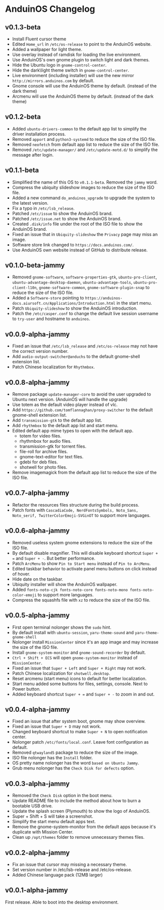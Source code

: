 # AnduinOS Changelog

## v0.1.3-beta

* Install Fluent cursor theme
* Edited `Home_url` in `/etc/os-release` to point to the AnduinOS website.
* Added a wallpaper for light theme.
* Use overlay instead of ramdisk for loading the live environment.
* Use AnduinOS's own gnome plugin to switch light and dark themes.
* Hide the Ubuntu logo in `gnome-control-center`.
* Hide the dark\light theme switch in `gnome-control-center`.
* Live environment (including installer) will use the new mirror `http://mirrors.anduinos.com` by default.
* Gnome console will use the AnduinOS theme by default. (instead of the dark theme)
* Arcmenu will use the AnduinOS theme by default. (instead of the dark theme)

## v0.1.2-beta

* Added `ubuntu-drivers-common` to the default app list to simplify the driver installation process.
* Removed `apport` and `python3-systemd` to reduce the size of the ISO file.
* Removed `neofetch` from default app list to reduce the size of the ISO file.
* Removed `/etc/update-manager/` and `/etc/update-motd.d/` to simplify the message after login.

## v0.1.1-beta

* Simplified the name of this OS to `v0.1.1-beta`. Removed the `jammy` word.
* Compress the ubiquity slideshow images to reduce the size of the ISO file.
* Added a new command `do_anduinos_upgrade` to upgrade the system to the latest version.
* Fix a typo in `/etc/lsb_release`.
* Patched `/etc/issue` to show the AnduinOS brand.
* Patched `/etc/issue.net` to show the AnduinOS brand.
* Created `.disk/info` file under the root of the ISO file to show the AnduinOS brand.
* Fixed an issue that in `Ubiquity-slideshow` the `Privacy` page may miss an image.
* Software store link changed to `https://docs.anduinos.com/`.
* Use AnduinOS own website instead of GitHub to distribute release.

## v0.1.0-beta-jammy

* Removed `gnome-software`, `software-properties-gtk`, `ubuntu-pro-client`, `ubuntu-advantage-desktop-daemon`, `ubuntu-advantage-tools`, `ubuntu-pro-client-l10n`, `gnome-software-common`, `gnome-software-plugin-snap` to reduce the size of the ISO file.
* Added a `Software-store` pointing to `https://anduinos-docs.aiursoft.cn/Applications/Introduction.html` in the start menu.
* Patch `Ubiquity-slideshow` to show the AnduinOS introduction.
* Patch the `/etc/casper.conf` to change the default live session username to `try-user` and hostname to `anduinos`.

## v0.0.9-alpha-jammy

* Fixed an issue that `/etc/lsb_release` and `/etc/os-release` may not have the correct version number.
* Add `audio-output-switcher@anduchs` to the default gnome-shell extension list.
* Patch Chinese localization for `Rhythmbox`.

## v0.0.8-alpha-jammy

* Remove package `update-manager-core` to avoid the user upgraded to Ubuntu next version. (AnduinOS will handle the upgrade)
* Use totem as the default video player instead of vlc.
* Add `https://github.com/tomflannaghan/proxy-switcher` to the default gnome-shell extension list.
* Add `transmission-gtk` to the default app list.
* Add `rhythmbox` to the default app list and start menu.
* Edited default app mime types to open with the default app.
  * totem for video files.
  * rhythmbox for audio files.
  * transmission-gtk for torrent files.
  * file-roll for archive files.
  * gnome-text-editor for text files.
  * gdebi for deb files.
  * shotwell for photo files.
* Remove imagemagick from the default app list to reduce the size of the ISO file.

## v0.0.7-alpha-jammy

* Refactor the resources files structure during the build process.
* Patch fonts with `CascadiaCode, NerdFontsSymbols, Noto_Sans, Noto_serif, TwitterColorEmoji-SVGinOT` to support more languages.

## v0.0.6-alpha-jammy

* Removed useless system gnome extensions to reduce the size of the ISO file.
* By default disable magnifier. This will disable keyboard shortcut `Super + =` and `Super + -`. But better performance.
* Patch `ArcMenu` to show `Pin to Start menu` instead of `Pin to ArcMenu`.
* Edited taskbar behavior to activate panel menu buttons on click instead of hover.
* Hide date on the taskbar.
* Ubiquity installer will show the AnduinOS wallpaper.
* Added `fonts-noto-cjk fonts-noto-core fonts-noto-mono fonts-noto-color-emoji` to support more languages.
* Compress the squashfs file with `xz` to reduce the size of the ISO file.

## v0.0.5-alpha-jammy

* First open terminal nolonger shows the `sudo` hint.
* By default install with `ubuntu-session`, `yaru-theme-sound` and `yaru-theme-gnome-shell`
* Nolonger install `MissionCenter` since it's an app image and may increase the size of the ISO file.
* Install `gnome-system-monitor` and `gnome-sound-recorder` by default.
* `Ctrl + Shift + ECS` will open `gnome-system-monitor` instead of `MissionCenter`.
* Fixed an issue that `Super + Left` and `Super + Right` may not work.
* Patch Chinese localization for `shotwell.desktop`.
* Reset arcmenu (start menu) icons to default for better localization.
* Start menu added some buttons for files, settings, console. Next to Power button.
* Added keyboard shortcut `Super + =` and `Super + -` to zoom in and out.

## v0.0.4-alpha-jammy

* Fixed an issue that after system boot, gnome may show overview.
* Fixed an issue that `Super + D` may not work.
* Changed keyboard shortcut to make `Super + N` to open notification center.
* Nolonger patch `/etc/fonts/local.conf`. Leave font configuration as default.
* Removed `qtwayland5` package to reduce the size of the image.
* ISO file nolonger has the `Install` folder.
* OS pretty name nolonger has the word `based on Ubuntu Jammy`.
* Grub menu nolonger has the `Check Disk for defects` option.

## v0.0.3-alpha-jammy

* Removed the `Check Disk` option in the boot menu.
* Update README file to include the method about how to burn a bootable USB drive.
* Update the splash screen (Plymouth) to show the logo of AnduinOS.
* Super + Shift + S will take a screenshot.
* Simplify the start menu default apps text.
* Remove the gnome-system-monitor from the default apps because it's duplicate with Mission Center.
* Clean up `/opt/themes` folder to remove unnecessary themes files.

## v0.0.2-alpha-jammy

* Fix an issue that cursor may missing a necessary theme.
* Set version number in /etc/lsb-release and /etc/os-release.
* Added Chinese language pack (12MB larger)

## v0.0.1-alpha-jammy

First release. Able to boot into the desktop environment.
